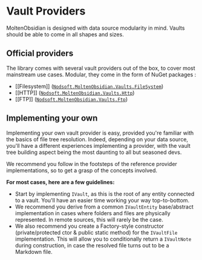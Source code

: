 # Vault Providers
MoltenObsidian is designed with data source modularity in mind. Vaults should be able to come in all shapes and sizes.

## Official providers
The library comes with several vault providers out of the box, to cover most mainstream use cases. Modular, they come in the form of NuGet packages :
- [[Filesystem]] ([`Nodsoft.MoltenObsidian.Vaults.FileSystem`](https://www.nuget.org/packages/Nodsoft.MoltenObsidian.Vaults.FileSystem))
- [[HTTP]] ([`Nodsoft.MoltenObsidian.Vaults.Http`](https://www.nuget.org/packages/Nodsoft.MoltenObsidian.Vaults.Http))
- [[FTP]] ([`Nodsoft.MoltenObsidian.Vaults.Ftp`](https://www.nuget.org/packages/Nodsoft.MoltenObsidian.Vaults.Ftp))

## Implementing your own
Implementing your own vault provider is easy, provided you're familiar with the basics of file tree resolution. Indeed, depending on your data source, you'll have a different experiences implementing a provider, with the vault tree building aspect being the most daunting to all but seasoned devs.

We recommend you follow in the footsteps of the reference provider implementations, so to get a grasp of the concepts involved.

**For most cases, here are a few guidelines:**
 - Start by implementing `IVault`, as this is the root of any entity connected to a vault. You'll have an easier time working your way top-to-bottom. 
 - We recommend you derive from a common `IVaultEntity` base/abstract implementation in cases where folders and files are physically represented. In remote sources, this will rarely be the case.
 - We also recommend you create a Factory-style constructor (private/protected ctor & public static method) for the `IVaultFile` implementation. This will allow you to conditionally return a `IVaultNote` during construction, in case the resolved file turns out to be a Markdown file.